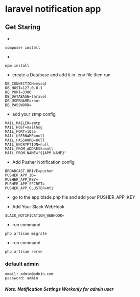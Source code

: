 # laravel notification app ###

## Get Staring

-
```shell
composer install 
```
-
```shell
npm install
```
- create a Database and add it in .env file then run
 
```
DB_CONNECTION=mysql
DB_HOST=127.0.0.1
DB_PORT=3306
DB_DATABASE=laravel
DB_USERNAME=root
DB_PASSWORD=
```
- add your stmp config
```
MAIL_MAILER=smtp
MAIL_HOST=mailhog
MAIL_PORT=1025
MAIL_USERNAME=null
MAIL_PASSWORD=null
MAIL_ENCRYPTION=null
MAIL_FROM_ADDRESS=null
MAIL_FROM_NAME="${APP_NAME}"
```
- Add Pusher Notification config
```
BROADCAST_DRIVE=pusher
PUSHER_APP_ID=
PUSHER_APP_KEY=
PUSHER_APP_SECRET=
PUSHER_APP_CLUSTER=mt1
```
- go to the app.blade.php file and add your PUSHER_APP_KEY

- Add Your Slack WebHook 
```
SLACK_NOTIFICATION_WEBHOOK=
```
- run command
```shell
php artisan migrate
```
- run command
```shell
php artisan serve
```

### default admin
```
email: admin@admin.com
password: admin
```

##### Note: Notification Settings Workonly for admin user
